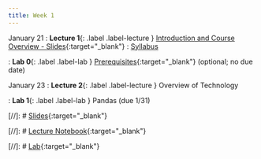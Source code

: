 ```yaml
---
title: Week 1
---
```


January 21
: **Lecture 1**{: .label .label-lecture } [Introduction and Course Overview  - Slides](https://docs.google.com/presentation/d/1-ErICjQ3SuKzsphvRwfLIqBEqWhANndqMH8yU1r-1gc/edit?usp=sharing){:target="_blank"} 
: [Syllabus](https://www.econ148.org/sp24/syllabus/)

: **Lab 0**{: .label .label-lab } [Prerequisites](){:target="_blank"} (optional; no due date)


January 23
: **Lecture 2**{: .label .label-lecture }  Overview of Technology 


: **Lab 1**{: .label .label-lab } Pandas   (due 1/31)




[//]: # [Slides](){:target="_blank"} 

[//]: # [Lecture Notebook](){:target="_blank"} 

[//]: # [Lab](){:target="_blank"} 

